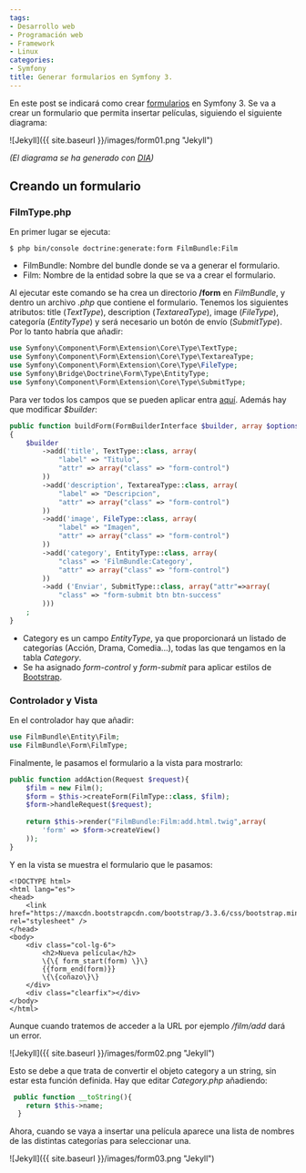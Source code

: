 ```yaml
---
tags:
- Desarrollo web
- Programación web
- Framework
- Linux
categories:
- Symfony
title: Generar formularios en Symfony 3.
---
```


En este post se indicará como crear [formularios](http://symfony.com/doc/current/forms.html) en Symfony 3. Se va a crear un formulario que permita insertar películas, siguiendo el siguiente diagrama:

![Jekyll]({{ site.baseurl }}/images/form01.png "Jekyll")

*(El diagrama se ha generado con [DIA](http://dia-installer.de/index.html.es))*

## Creando un formulario

### FilmType.php

En primer lugar se ejecuta:

```shell
$ php bin/console doctrine:generate:form FilmBundle:Film
```
* FilmBundle: Nombre del bundle donde se va a generar el formulario. 
* Film: Nombre de la entidad sobre la que se va a crear el formulario.

Al ejecutar este comando se ha crea un directorio **/form** en *FilmBundle*, y dentro un archivo *.php* que contiene el formulario. Tenemos los siguientes atributos: title (*TextType*), description (*TextareaType*), image (*FileType*), categoría (*EntityType*) y será necesario un botón de envío (*SubmitType*). Por lo tanto habría que añadir:

``` php
use Symfony\Component\Form\Extension\Core\Type\TextType;
use Symfony\Component\Form\Extension\Core\Type\TextareaType;
use Symfony\Component\Form\Extension\Core\Type\FileType;
use Symfony\Bridge\Doctrine\Form\Type\EntityType;
use Symfony\Component\Form\Extension\Core\Type\SubmitType;
```
Para ver todos los campos que se pueden aplicar entra [aquí](http://symfony.com/doc/current/forms.html#text-fields). Además hay que modificar *$builder*:

```php
public function buildForm(FormBuilderInterface $builder, array $options)
{
    $builder
        ->add('title', TextType::class, array(
            "label" => "Titulo",
            "attr" => array("class" => "form-control")
        ))
        ->add('description', TextareaType::class, array(
            "label" => "Descripcion",
            "attr" => array("class" => "form-control")
        ))
        ->add('image', FileType::class, array(
            "label" => "Imagen",
            "attr" => array("class" => "form-control")
        ))
        ->add('category', EntityType::class, array(
            "class" => 'FilmBundle:Category',
            "attr" => array("class" => "form-control")
        ))            
        ->add ('Enviar', SubmitType::class, array("attr"=>array(
            "class" => "form-submit btn btn-success"
        )))
    ;
}
```
* Category es un campo *EntityType*, ya que proporcionará un listado de categorías (Acción, Drama, Comedia...), todas las que tengamos en la tabla *Category*.
* Se ha asignado *form-control* y *form-submit* para aplicar estilos de [Bootstrap](http://getbootstrap.com/).

### Controlador y Vista

En el controlador hay que añadir:

``` php
use FilmBundle\Entity\Film;
use FilmBundle\Form\FilmType;
```
Finalmente, le pasamos el formulario a la vista para mostrarlo:

``` php
public function addAction(Request $request){
    $film = new Film();
    $form = $this->createForm(FilmType::class, $film);
    $form->handleRequest($request);
    
    return $this->render("FilmBundle:Film:add.html.twig",array(
        'form' => $form->createView()
    )); 
}
```
Y en la vista se muestra el formulario que le pasamos:

```
<!DOCTYPE html>
<html lang="es">
<head>
	<link href="https://maxcdn.bootstrapcdn.com/bootstrap/3.3.6/css/bootstrap.min.css" rel="stylesheet" />
</head>
<body>
	<div class="col-lg-6">
		<h2>Nueva película</h2>
		\{\{ form_start(form) \}\}
		{{form_end(form)}}
		\{\{coñazo\}\}
	</div>
	<div class="clearfix"></div>
</body>
</html>
```

Aunque cuando tratemos de acceder a la URL por ejemplo */film/add* dará un error.

![Jekyll]({{ site.baseurl }}/images/form02.png "Jekyll")

Esto se debe a que trata de convertir el objeto category a un string, sin estar esta función definida. Hay que editar 
*Category.php* añadiendo:

```php
 public function __toString(){
    return $this->name;
  }
```

Ahora, cuando se vaya a insertar una película aparece una lista de nombres de las distintas categorías para seleccionar una.

![Jekyll]({{ site.baseurl }}/images/form03.png "Jekyll")
